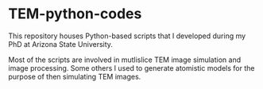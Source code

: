 # TEM-python-codes
This repository houses Python-based scripts that I developed during my PhD at Arizona State University.

Most of the scripts are involved in mutlislice TEM image simulation and image processing. 
Some others I used to generate atomistic models for the purpose of then simulating TEM images.
